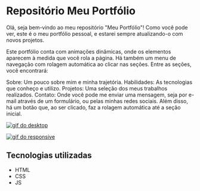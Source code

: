 # Repositório Meu Portfólio

Olá, seja bem-vindo ao meu repositório "Meu Portfólio"! Como você pode ver, este é o meu portfólio pessoal, e estarei sempre atualizando-o com novos projetos.

Este portfólio conta com animações dinâmicas, onde os elementos aparecem à medida que você rola a página. Há também um menu de navegação com rolagem automática ao clicar nas seções. Entre as seções, você encontrará:

Sobre: Um pouco sobre mim e minha trajetória.
Habilidades: As tecnologias que conheço e utilizo.
Projetos: Uma seleção dos meus trabalhos realizados.
Contato: Onde você pode me enviar uma mensagem, seja por e-mail através de um formulário, ou pelas minhas redes sociais.
Além disso, há um botão que, ao ser clicado, faz a rolagem automática até a seção inicial.

[<img src="./src/animação-portfólio.gif" alt="gif do desktop">](https://gustavo-gsilva.github.io/portfolio/)

[ <img src="./src/animação-portfólio-responsivo.gif" alt="gif do responsive">](https://gustavo-gsilva.github.io/portfolio/)

## Tecnologias utilizadas
- HTML
- CSS
- JS